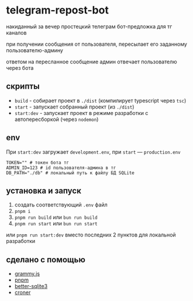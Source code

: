# telegram-repost-bot

накиданный за вечер простецкий телеграм бот-предложка для тг каналов

при получении сообщения от пользователя, пересылает его заданному пользователю-админу

ответом на пересланное сообщение админ отвечает пользователю через бота

## скрипты
 - `build` - собирает проект в `./dist` (компилирует typescript через `tsc`)
 - `start` - запускает собранный проект (из `./dist`)
 - `start:dev` - запускает проект в режиме разработки с автопересборкой (через `nodemon`)

## env
При `start:dev` загружает `development.env`, при `start` — `production.env`
```env
TOKEN="" # токен бота тг
ADMIN_ID=123 # id пользователя-админа в тг
DB_PATH="./db" # локальный путь к файлу БД SQLite 
```

## установка и запуск
1. создать соответствующий `.env` файл
2. `pnpm i`
3. `pnpm run build` или `bun run build`
4. `pnpm run start` или `bun run start`

или `pnpm run start:dev` вместо последних 2 пунктов для локальной разработки

## сделано с помощью
- [grammy.js](https://grammy.dev/)
- [pnpm](https://pnpm.io/)
- [better-sqlite3](https://www.npmjs.com/package/better-sqlite3)
- [croner](https://croner.56k.guru/)